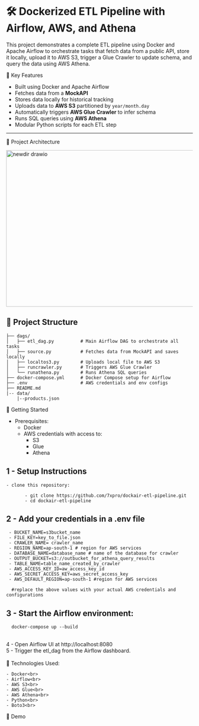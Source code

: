 # 🛠️ Dockerized ETL Pipeline with Airflow, AWS, and Athena

This project demonstrates a complete ETL pipeline using Docker and Apache Airflow to orchestrate tasks that fetch data from a public API, store it locally, upload it to AWS S3, trigger a Glue Crawler to update schema, and query the data using AWS Athena.


📌 Key Features

- Built using Docker and Apache Airflow
- Fetches data from a **MockAPI**
- Stores data locally for historical tracking
- Uploads data to **AWS S3** partitioned by `year/month.day`
- Automatically triggers **AWS Glue Crawler** to infer schema
- Runs SQL queries using **AWS Athena**
- Modular Python scripts for each ETL step

---

🔧 Project Architecture

<img width="931" height="421" alt="newdir drawio" src="https://github.com/user-attachments/assets/e2b02147-2d40-475c-837e-2f76527b69c0" />


📂 Project Structure
---
    ├── dags/ 
    │   ├── etl_dag.py          # Main Airflow DAG to orchestrate all tasks
    │   ├── source.py           # Fetches data from MockAPI and saves locally
    │   ├── localtos3.py        # Uploads local file to AWS S3
    │   ├── runcrawler.py       # Triggers AWS Glue Crawler
    │   └── runathena.py        # Runs Athena SQL queries
    ├── docker-compose.yml      # Docker Compose setup for Airflow
    ├── .env                    # AWS credentials and env configs
    ├── README.md
    |-- data/
        |--products.json


🚀 Getting Started

  - Prerequisites:
    - Docker
    - AWS credentials with access to:
      - S3
      - Glue
      - Athena
     
        
1 - Setup Instructions
<br>
 --

    - clone this repository:
    
           - git clone https://github.com/7xpro/dockair-etl-pipeline.git
           - cd dockair-etl-pipeline
    
     
2 - Add your credentials in a .env file
  --

     - BUCKET_NAME=s3bucket_name
     - FILE_KEY=key_to_file.json
     - CRAWLER_NAME= crawler_name
     - REGION_NAME=ap-south-1 # region for AWS services
     - DATABASE_NAME=database_name # name of the database for crawler
     - OUTPUT_BUCKET=s3://outbucket_for_athena_query_results
     - TABLE_NAME=table_name_created_by_crawler
     - AWS_ACCESS_KEY_ID=aw_access_key_id
     - AWS_SECRET_ACCESS_KEY=aws_secret_access_key
     - AWS_DEFAULT_REGION=ap-south-1 #region for AWS services
      
      #replace the above values with your actual AWS credentials and configurations

   
3 - Start the Airflow environment:
<br>
  - 
      docker-compose up --build  
<br>
4 - Open Airflow UI at http://localhost:8080
<br>
5 - Trigger the etl_dag from the Airflow dashboard.
<br>

<br>
🧪 Technologies Used:

    - Docker<br>
    - Airflow<br>
    - AWS S3<br>
    - AWS Glue<br>
    - AWS Athena<br>
    - Python<br>
    - Boto3<br>

🎥 Demo<br>

     


    





